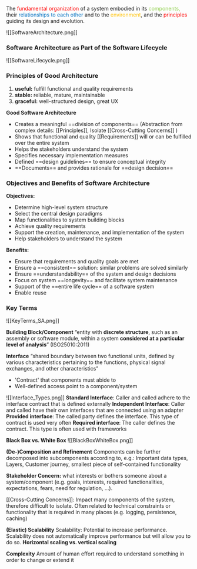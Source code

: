 The <span style="color:rgb(255, 0, 0)">fundamental organization</span> of a system embodied in its <span style="color:rgb(146, 208, 80)">components,</span> their <span style="color:rgb(0, 112, 192)">relationships to each other</span> and to the <span style="color:rgb(255, 192, 0)">environment</span>, and the <span style="color:rgb(255, 0, 0)">principles</span> guiding its design and evolution.

![[SoftwareArchitecture.png]]

### Software Architecture as Part of the Software Lifecycle
![[SoftwareLifecycle.png]]

### Principles of Good Architecture
1. **useful:** fulfill functional and quality requirements
2. **stable:** reliable, mature, maintainable
3. **graceful:** well-structured design, great UX

**Good Software Architecture**
- Creates a meaningful ==division of components== (Abstraction from complex details: [[Principles]], Isolate [[Cross-Cutting Concerns]] )
- Shows that functional and quality [[Requirements]] will or can be fulfilled over the entire system
- Helps the stakeholders understand the system
- Specifies necessary implementation measures
- Defined ==design guidelines== to ensure conceptual integrity
- ==Documents== and provides rationale for ==design decision==

### Objectives and Benefits of Software Architecture

**Objectives:**
- Determine high-level system structure
- Select the central design paradigms
- Map functionalities to system building blocks
- Achieve quality requirements
- Support the creation, maintenance, and implementation of the system
- Help stakeholders to understand the system

**Benefits:**
- Ensure that requirements and quality goals are met
- Ensure a ==consistent== solution: similar problems are solved similarly
- Ensure ==understandability== of the system and design decisions
- Focus on system ==longevity== and facilitate system maintenance
- Support of the ==entire life cycle== of a software system
- Enable reuse

### Key Terms

![[KeyTerms_SA.png]]

**Building Block/Component**
“entity with **discrete structure**, such as an assembly or software module, within a
system **considered at a particular level of analysis**” (ISO25010:2011)

**Interface**
“shared boundary between two functional units, defined by various characteristics
pertaining to the functions, physical signal exchanges, and other characteristics”

- 'Contract' that components must abide to
- Well-defined access point to a component/system

![[Interface_Types.png]]
**Standard Interface**:  Caller and called adhere to the interface contract that is defined externally
**Independent Interface**: Caller and called have their own interfaces that are connected using an adapter
**Provided interface**: The called party defines the interface. This type of contract is used very often
**Required interface**: The caller defines the contract. This type is often used with frameworks


**Black Box vs. White Box**
![[BlackBoxWhiteBox.png]]

**(De-)Composition and Refinement**
Components can be further decomposed into subcomponents according to, e.g.: Important data types, Layers, Customer journey, smallest piece of self-contained functionality

**Stakeholder Concern:** what interests or bothers someone about a system/component (e.g. goals, interests, required functionalities, expectations, fears, need for regulation, ...).

[[Cross-Cutting Concerns]]: Impact many components of the system, therefore difficult to isolate. Often related to technical constraints or functionality that is required in many places (e.g. logging, persistence, caching)

**(Elastic) Scalability**
Scalability: Potential to increase performance. Scalability does not automatically improve performance but will allow you to do so. **Horizontal scaling vs. vertical scaling**

**Complexity**
Amount of human effort required to understand something in order to change or extend it


